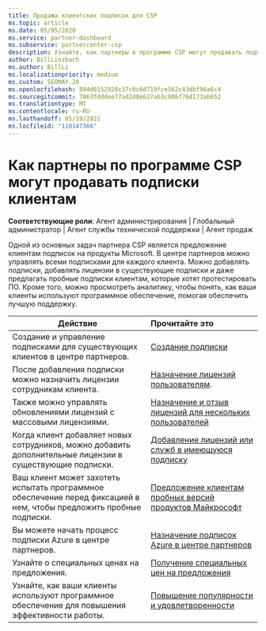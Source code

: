 ```yaml
---
title: Продажа клиентских подписок для CSP
ms.topic: article
ms.date: 05/05/2020
ms.service: partner-dashboard
ms.subservice: partnercenter-csp
description: Узнайте, как партнеры в программе CSP могут продавать подписки клиентам и управлять ими через центр партнеров.
author: BillLinzbach
ms.author: BillLi
ms.localizationpriority: medium
ms.custom: SEOMAY.20
ms.openlocfilehash: 894d0152920c37c0c6d719fce562c43dbf96a6c4
ms.sourcegitcommit: 7063fdddee77ad2d8e627ab3c806f76d173ab652
ms.translationtype: MT
ms.contentlocale: ru-RU
ms.lasthandoff: 05/19/2021
ms.locfileid: "110147366"
---
```

# <a name="how-csp-program-partners-can-sell-subscriptions-to-customers"></a>Как партнеры по программе CSP могут продавать подписки клиентам

**Соответствующие роли**: Агент администрирования | Глобальный администратор | Агент службы технической поддержки | Агент продаж

Одной из основных задач партнера CSP является предложение клиентам подписок на продукты Microsoft. В центре партнеров можно управлять всеми подписками для каждого клиента. Можно добавлять подписки, добавлять лицензии в существующие подписки и даже предлагать пробные подписки клиентам, которые хотят протестировать ПО. Кроме того, можно просмотреть аналитику, чтобы понять, как ваши клиенты используют программное обеспечение, помогая обеспечить лучшую поддержку.

|**Действие**   |**Прочитайте это**   |
|----------------------|:----------------------|
|Создание и управление подписками для существующих клиентов в центре партнеров.|[Создание подписки](create-a-new-subscription.md)|
|После добавления подписки можно назначить лицензии сотрудникам клиента.  |[Назначение лицензий пользователям](assign-licenses-to-users.md).|
|Также можно управлять обновлениями лицензий с массовыми лицензиями.   |[Назначение и отзыв лицензий для нескольких пользователей](bulk-license-provisioning-for-multiple-users.md)|
|Когда клиент добавляет новых сотрудников, можно добавить дополнительные лицензии в существующие подписки.   |[Добавление лицензий или служб в имеющуюся подписку](add-licenses-or-services-to-an-existing-subscription.md)|
|Ваш клиент может захотеть испытать программное обеспечение перед фиксацией в нем, чтобы предложить пробные подписки.    |[Предложение клиентам пробных версий продуктов Майкрософт](offer-your-customers-trials-of-microsoft-products.md)|
|Вы можете начать процесс подписки Azure в центре партнеров.   |[Назначение подписок Azure в центре партнеров](assign-azure-subscriptions.md)|
|Узнайте о специальных ценах на предложения.   |[Получение специальных цен на предложения](get-special-pricing-for-offers.md)|
|Узнайте, как ваши клиенты используют программное обеспечение для повышения эффективности работы.   | [Повышение популярности и удовлетворенности](increasing-adoption-and-satisfaction.md)   |
